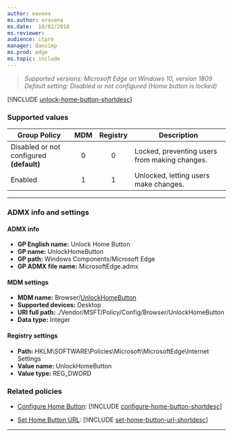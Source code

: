 ```yaml
---
author: eavena
ms.author: eravena
ms.date:  10/02/2018
ms.reviewer: 
audience: itpro
manager: dansimp
ms.prod: edge
ms.topic: include
---
```


<!-- ## Unlock Home Button -->  
>*Supported versions: Microsoft Edge on Windows 10, version 1809*<br>
>*Default setting: Disabled or not configured (Home button is locked)*

[!INCLUDE [unlock-home-button-shortdesc](../shortdesc/unlock-home-button-shortdesc.md)]

### Supported values

|                Group Policy                 | MDM | Registry |                  Description                  |
|---------------------------------------------|:---:|:--------:|-----------------------------------------------|
| Disabled or not configured<br>**(default)** |  0  |    0     | Locked, preventing users from making changes. |
|                   Enabled                   |  1  |    1     |     Unlocked, letting users make changes.     |

---

### ADMX info and settings
#### ADMX info
- **GP English name:** Unlock Home Button
- **GP name:** UnlockHomeButton
- **GP path:** Windows Components/Microsoft Edge
- **GP ADMX file name:** MicrosoftEdge.admx

#### MDM settings
- **MDM name:** Browser/[UnlockHomeButton](https://docs.microsoft.com/windows/client-management/mdm/policy-csp-browser#browser-unlockhomebutton)
- **Supported devices:** Desktop
- **URI full path:** ./Vendor/MSFT/Policy/Config/Browser/UnlockHomeButton
- **Data type:** Integer

#### Registry settings
- **Path:** HKLM\SOFTWARE\Policies\Microsoft\MicrosoftEdge\Internet Settings
- **Value name:** UnlockHomeButton
- **Value type:** REG_DWORD

### Related policies

- [Configure Home Button](../available-policies.md#configure-home-button): [!INCLUDE [configure-home-button-shortdesc](../shortdesc/configure-home-button-shortdesc.md)] 

- [Set Home Button URL](../available-policies.md#set-home-button-url): [!INCLUDE [set-home-button-url-shortdesc](../shortdesc/set-home-button-url-shortdesc.md)]


<hr>

